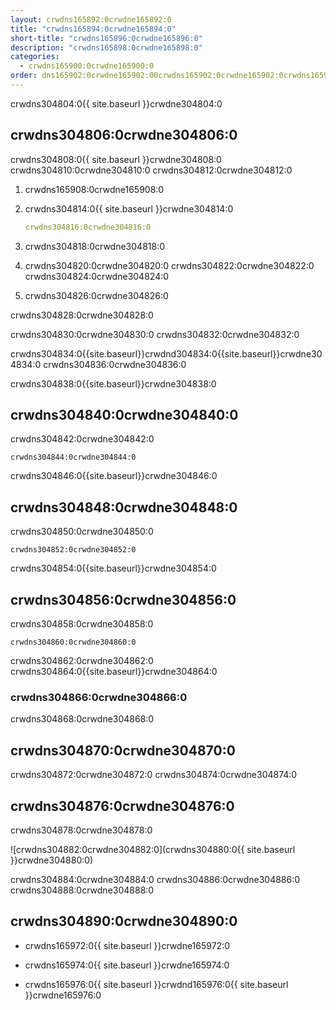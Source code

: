 ```yaml
---
layout: crwdns165892:0crwdne165892:0
title: "crwdns165894:0crwdne165894:0"
short-title: "crwdns165896:0crwdne165896:0"
description: "crwdns165898:0crwdne165898:0"
categories:
  - crwdns165900:0crwdne165900:0
order: dns165902:0crwdne165902:00crwdns165902:0crwdne165902:0crwdns165902:0crwdne165902:0
---
```


crwdns304804:0{{ site.baseurl }}crwdne304804:0

## crwdns304806:0crwdne304806:0

crwdns304808:0{{ site.baseurl }}crwdne304808:0 crwdns304810:0crwdne304810:0 crwdns304812:0crwdne304812:0

1. crwdns165908:0crwdne165908:0

2. crwdns304814:0{{ site.baseurl }}crwdne304814:0

     ```yaml
     crwdns304816:0crwdne304816:0
     ```

1. crwdns304818:0crwdne304818:0

2. crwdns304820:0crwdne304820:0 crwdns304822:0crwdne304822:0 crwdns304824:0crwdne304824:0

3. crwdns304826:0crwdne304826:0

crwdns304828:0crwdne304828:0

crwdns304830:0crwdne304830:0 crwdns304832:0crwdne304832:0

crwdns304834:0{{site.baseurl}}crwdnd304834:0{{site.baseurl}}crwdne304834:0 crwdns304836:0crwdne304836:0

crwdns304838:0{{site.baseurl}}crwdne304838:0

## crwdns304840:0crwdne304840:0

crwdns304842:0crwdne304842:0

    crwdns304844:0crwdne304844:0
    

crwdns304846:0{{site.baseurl}}crwdne304846:0

## crwdns304848:0crwdne304848:0

crwdns304850:0crwdne304850:0

    crwdns304852:0crwdne304852:0 
    

crwdns304854:0{{site.baseurl}}crwdne304854:0

## crwdns304856:0crwdne304856:0

crwdns304858:0crwdne304858:0

    crwdns304860:0crwdne304860:0
    

crwdns304862:0crwdne304862:0 crwdns304864:0{{site.baseurl}}crwdne304864:0

### crwdns304866:0crwdne304866:0

crwdns304868:0crwdne304868:0

## crwdns304870:0crwdne304870:0

crwdns304872:0crwdne304872:0 crwdns304874:0crwdne304874:0

## crwdns304876:0crwdne304876:0

crwdns304878:0crwdne304878:0

![crwdns304882:0crwdne304882:0](crwdns304880:0{{ site.baseurl }}crwdne304880:0)

crwdns304884:0crwdne304884:0 crwdns304886:0crwdne304886:0 crwdns304888:0crwdne304888:0

## crwdns304890:0crwdne304890:0

- crwdns165972:0{{ site.baseurl }}crwdne165972:0

- crwdns165974:0{{ site.baseurl }}crwdne165974:0

- crwdns165976:0{{ site.baseurl }}crwdnd165976:0{{ site.baseurl }}crwdne165976:0